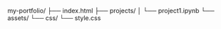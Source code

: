 my-portfolio/
├── index.html
├── projects/
│   └── project1.ipynb
└── assets/
    └── css/
        └── style.css
